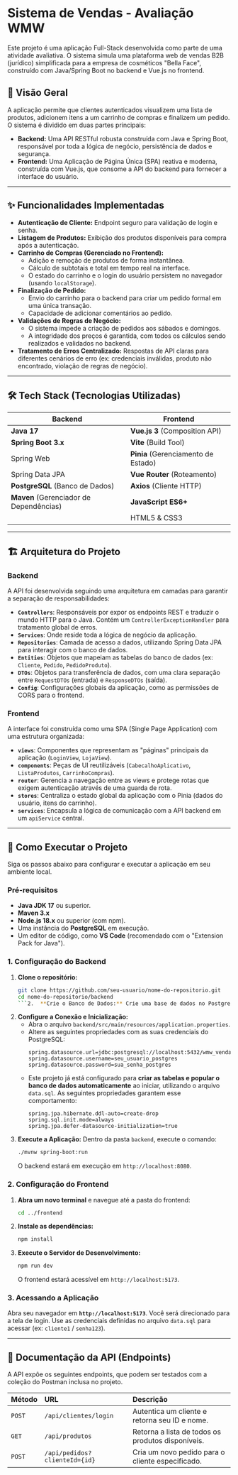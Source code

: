 # Sistema de Vendas - Avaliação WMW

Este projeto é uma aplicação Full-Stack desenvolvida como parte de uma atividade avaliativa. O sistema simula uma plataforma web de vendas B2B (jurídico) simplificada para a empresa de cosméticos "Bella Face", construído com Java/Spring Boot no backend e Vue.js no frontend.

## 📜 Visão Geral

A aplicação permite que clientes autenticados visualizem uma lista de produtos, adicionem itens a um carrinho de compras e finalizem um pedido. O sistema é dividido em duas partes principais:
*   **Backend:** Uma API RESTful robusta construída com Java e Spring Boot, responsável por toda a lógica de negócio, persistência de dados e segurança.
*   **Frontend:** Uma Aplicação de Página Única (SPA) reativa e moderna, construída com Vue.js, que consome a API do backend para fornecer a interface do usuário.

---

## ✨ Funcionalidades Implementadas

-   **Autenticação de Cliente:** Endpoint seguro para validação de login e senha.
-   **Listagem de Produtos:** Exibição dos produtos disponíveis para compra após a autenticação.
-   **Carrinho de Compras (Gerenciado no Frontend):**
    -   Adição e remoção de produtos de forma instantânea.
    -   Cálculo de subtotais e total em tempo real na interface.
    -   O estado do carrinho e o login do usuário persistem no navegador (usando `localStorage`).
-   **Finalização de Pedido:**
    -   Envio do carrinho para o backend para criar um pedido formal em uma única transação.
    -   Capacidade de adicionar comentários ao pedido.
-   **Validações de Regras de Negócio:**
    -   O sistema impede a criação de pedidos aos sábados e domingos.
    -   A integridade dos preços é garantida, com todos os cálculos sendo realizados e validados no backend.
-   **Tratamento de Erros Centralizado:** Respostas de API claras para diferentes cenários de erro (ex: credenciais inválidas, produto não encontrado, violação de regras de negócio).

---

## 🛠️ Tech Stack (Tecnologias Utilizadas)

| Backend                                | Frontend                       |
| -------------------------------------- | ------------------------------ |
| **Java 17**                            | **Vue.js 3** (Composition API) |
| **Spring Boot 3.x**                    | **Vite** (Build Tool)          |
| Spring Web                             | **Pinia** (Gerenciamento de Estado) |
| Spring Data JPA                        | **Vue Router** (Roteamento)    |
| **PostgreSQL** (Banco de Dados)        | **Axios** (Cliente HTTP)       |
| **Maven** (Gerenciador de Dependências) | **JavaScript ES6+**            |
|                                        | HTML5 & CSS3                   |

---

## 🏗️ Arquitetura do Projeto

### Backend
A API foi desenvolvida seguindo uma arquitetura em camadas para garantir a separação de responsabilidades:
-   **`Controllers`**: Responsáveis por expor os endpoints REST e traduzir o mundo HTTP para o Java. Contém um `ControllerExceptionHandler` para tratamento global de erros.
-   **`Services`**: Onde reside toda a lógica de negócio da aplicação.
-   **`Repositories`**: Camada de acesso a dados, utilizando Spring Data JPA para interagir com o banco de dados.
-   **`Entities`**: Objetos que mapeiam as tabelas do banco de dados (ex: `Cliente`, `Pedido`, `PedidoProduto`).
-   **`DTOs`**: Objetos para transferência de dados, com uma clara separação entre `RequestDTOs` (entrada) e `ResponseDTOs` (saída).
-   **`Config`**: Configurações globais da aplicação, como as permissões de CORS para o frontend.

### Frontend
A interface foi construída como uma SPA (Single Page Application) com uma estrutura organizada:
-   **`views`**: Componentes que representam as "páginas" principais da aplicação (`LoginView`, `LojaView`).
-   **`components`**: Peças de UI reutilizáveis (`CabecalhoAplicativo`, `ListaProdutos`, `CarrinhoCompras`).
-   **`router`**: Gerencia a navegação entre as views e protege rotas que exigem autenticação através de uma guarda de rota.
-   **`stores`**: Centraliza o estado global da aplicação com o Pinia (dados do usuário, itens do carrinho).
-   **`services`**: Encapsula a lógica de comunicação com a API backend em um `apiService` central.

---

## 🚀 Como Executar o Projeto

Siga os passos abaixo para configurar e executar a aplicação em seu ambiente local.

### Pré-requisitos
-   **Java JDK 17** ou superior.
-   **Maven 3.x**
-   **Node.js 18.x** ou superior (com npm).
-   Uma instância do **PostgreSQL** em execução.
-   Um editor de código, como **VS Code** (recomendado com o "Extension Pack for Java").

### 1. Configuração do Backend
1.  **Clone o repositório:**
    ```bash
    git clone https://github.com/seu-usuario/nome-do-repositorio.git
    cd nome-do-repositorio/backend
    ```2.  **Crie o Banco de Dados:** Crie uma base de dados no PostgreSQL (ex: `wmw_vendas_db`).

3.  **Configure a Conexão e Inicialização:**
    -   Abra o arquivo `backend/src/main/resources/application.properties`.
    -   Altere as seguintes propriedades com as suas credenciais do PostgreSQL:
        ```properties
        spring.datasource.url=jdbc:postgresql://localhost:5432/wmw_vendas_db
        spring.datasource.username=seu_usuario_postgres
        spring.datasource.password=sua_senha_postgres
        ```
    -   Este projeto já está configurado para **criar as tabelas e popular o banco de dados automaticamente** ao iniciar, utilizando o arquivo `data.sql`. As seguintes propriedades garantem esse comportamento:
        ```properties
        spring.jpa.hibernate.ddl-auto=create-drop
        spring.sql.init.mode=always
        spring.jpa.defer-datasource-initialization=true
        ```
4.  **Execute a Aplicação:**
    Dentro da pasta `backend`, execute o comando:
    ```bash
    ./mvnw spring-boot:run
    ```
    O backend estará em execução em `http://localhost:8080`.

### 2. Configuração do Frontend
1.  **Abra um novo terminal** e navegue até a pasta do frontend:
    ```bash
    cd ../frontend 
    ```
2.  **Instale as dependências:**
    ```bash
    npm install
    ```
3.  **Execute o Servidor de Desenvolvimento:**
    ```bash
    npm run dev
    ```
    O frontend estará acessível em `http://localhost:5173`.

### 3. Acessando a Aplicação
Abra seu navegador em **`http://localhost:5173`**. Você será direcionado para a tela de login. Use as credenciais definidas no arquivo `data.sql` para acessar (ex: `cliente1` / `senha123`).

---

## 📝 Documentação da API (Endpoints)

A API expõe os seguintes endpoints, que podem ser testados com a coleção do Postman inclusa no projeto.

| Método | URL                               | Descrição                                                                          |
| :----- | :-------------------------------- | :--------------------------------------------------------------------------------- |
| `POST` | `/api/clientes/login`             | Autentica um cliente e retorna seu ID e nome.                                      |
| `GET`  | `/api/produtos`                   | Retorna a lista de todos os produtos disponíveis.                                    |
| `POST` | `/api/pedidos?clienteId={id}`     | Cria um novo pedido para o cliente especificado.                                     |
